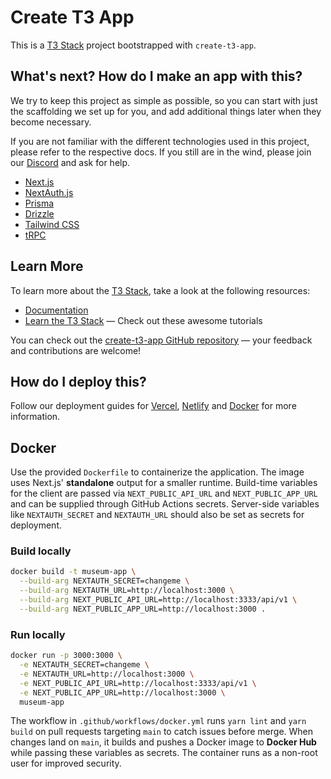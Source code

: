 # Create T3 App

This is a [T3 Stack](https://create.t3.gg/) project bootstrapped with `create-t3-app`.

## What's next? How do I make an app with this?

We try to keep this project as simple as possible, so you can start with just the scaffolding we set up for you, and add additional things later when they become necessary.

If you are not familiar with the different technologies used in this project, please refer to the respective docs. If you still are in the wind, please join our [Discord](https://t3.gg/discord) and ask for help.

- [Next.js](https://nextjs.org)
- [NextAuth.js](https://next-auth.js.org)
- [Prisma](https://prisma.io)
- [Drizzle](https://orm.drizzle.team)
- [Tailwind CSS](https://tailwindcss.com)
- [tRPC](https://trpc.io)

## Learn More

To learn more about the [T3 Stack](https://create.t3.gg/), take a look at the following resources:

- [Documentation](https://create.t3.gg/)
- [Learn the T3 Stack](https://create.t3.gg/en/faq#what-learning-resources-are-currently-available) — Check out these awesome tutorials

You can check out the [create-t3-app GitHub repository](https://github.com/t3-oss/create-t3-app) — your feedback and contributions are welcome!

## How do I deploy this?

Follow our deployment guides for [Vercel](https://create.t3.gg/en/deployment/vercel), [Netlify](https://create.t3.gg/en/deployment/netlify) and [Docker](https://create.t3.gg/en/deployment/docker) for more information.

## Docker

Use the provided `Dockerfile` to containerize the application. The image uses Next.js' **standalone** output for a smaller runtime. Build-time variables for the client are passed via `NEXT_PUBLIC_API_URL` and `NEXT_PUBLIC_APP_URL` and can be supplied through GitHub Actions secrets. Server-side variables like `NEXTAUTH_SECRET` and `NEXTAUTH_URL` should also be set as secrets for deployment.

### Build locally

```bash
docker build -t museum-app \
  --build-arg NEXTAUTH_SECRET=changeme \
  --build-arg NEXTAUTH_URL=http://localhost:3000 \
  --build-arg NEXT_PUBLIC_API_URL=http://localhost:3333/api/v1 \
  --build-arg NEXT_PUBLIC_APP_URL=http://localhost:3000 .
```

### Run locally

```bash
docker run -p 3000:3000 \
  -e NEXTAUTH_SECRET=changeme \
  -e NEXTAUTH_URL=http://localhost:3000 \
  -e NEXT_PUBLIC_API_URL=http://localhost:3333/api/v1 \
  -e NEXT_PUBLIC_APP_URL=http://localhost:3000 \
  museum-app
```

The workflow in `.github/workflows/docker.yml` runs `yarn lint` and `yarn build` on pull
requests targeting `main` to catch issues before merge. When changes land on `main`,
it builds and pushes a Docker image to **Docker Hub** while passing these variables
as secrets. The container runs as a non-root user for improved security.

